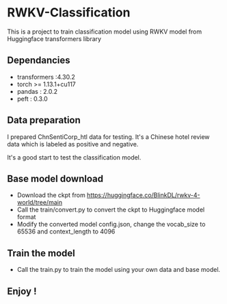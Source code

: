 # RWKV-Classification
This is a project to train classification model using RWKV model from Huggingface transformers library

## Dependancies
- transformers :4.30.2
- torch >= 1.13.1+cu117
- pandas : 2.0.2
- peft : 0.3.0


## Data preparation

I prepared ChnSentiCorp_htl data for testing. It's a Chinese hotel review data which is labeled as positive and negative. 

It's a good start to test the classification model.

## Base model download

- Download the ckpt from https://huggingface.co/BlinkDL/rwkv-4-world/tree/main 
- Call the train/convert.py to convert the ckpt to Huggingface model format
- Modify the converted model config.json, change the vocab_size to 65536 and context_length to 4096

## Train the model

- Call the train.py to train the model using your own data and base model.

## Enjoy !